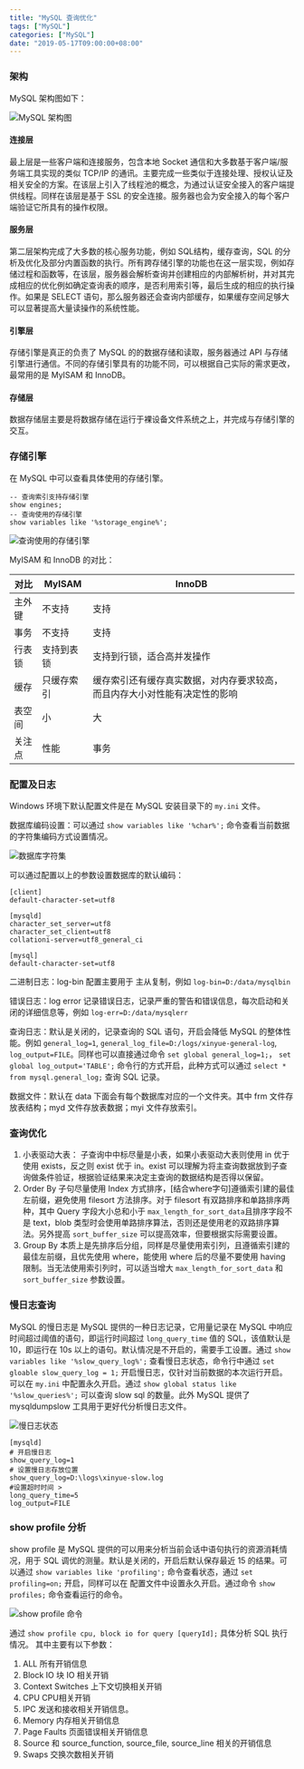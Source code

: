 ```yaml
---
title: "MySQL 查询优化"
tags: ["MySQL"]
categories: ["MySQL"]
date: "2019-05-17T09:00:00+08:00"
---
```


### 架构

MySQL 架构图如下：

![MySQL 架构图](http://img.programya.com/Snipaste_2019-10-19_21-50-19.png)

#### 连接层

最上层是一些客户端和连接服务，包含本地 Socket 通信和大多数基于客户端/服务端工具实现的类似 TCP/IP 的通讯。主要完成一些类似于连接处理、授权认证及相关安全的方案。在该层上引入了线程池的概念，为通过认证安全接入的客户端提供线程。同样在该层是基于 SSL 的安全连接。服务器也会为安全接入的每个客户端验证它所具有的操作权限。

#### 服务层

第二层架构完成了大多数的核心服务功能，例如 SQL结构，缓存查询，SQL 的分析及优化及部分内置函数的执行。所有跨存储引擎的功能也在这一层实现，例如存储过程和函数等，在该层，服务器会解析查询并创建相应的内部解析树，并对其完成相应的优化例如确定查询表的顺序，是否利用索引等，最后生成的相应的执行操作。如果是 SELECT 语句，那么服务器还会查询内部缓存，如果缓存空间足够大可以显著提高大量读操作的系统性能。

#### 引擎层

存储引擎是真正的负责了 MySQL 的的数据存储和读取，服务器通过 API 与存储引擎进行通信。不同的存储引擎具有的功能不同，可以根据自己实际的需求更改，最常用的是 MyISAM 和 InnoDB。

#### 存储层

数据存储层主要是将数据存储在运行于裸设备文件系统之上，并完成与存储引擎的交互。

### 存储引擎

在 MySQL 中可以查看具体使用的存储引擎。

```mysql
-- 查询索引支持存储引擎
show engines;
-- 查询使用的存储引擎
show variables like '%storage_engine%';
```

![查询使用的存储引擎](http://img.programya.com/Snipaste_2019-10-19_22-12-47.png)

MyISAM 和 InnoDB 的对比：

| 对比   | MyISAM     | InnoDB                                                       |
| ------ | ---------- | ------------------------------------------------------------ |
| 主外键 | 不支持     | 支持                                                         |
| 事务   | 不支持     | 支持                                                         |
| 行表锁 | 支持到表锁 | 支持到行锁，适合高并发操作                                   |
| 缓存   | 只缓存索引 | 缓存索引还有缓存真实数据，对内存要求较高，而且内存大小对性能有决定性的影响 |
| 表空间 | 小         | 大                                                           |
| 关注点 | 性能       | 事务                                                         |

### 配置及日志

Windows 环境下默认配置文件是在 MySQL 安装目录下的 `my.ini` 文件。

数据库编码设置：可以通过 `show variables like '%char%';` 命令查看当前数据的字符集编码方式设置情况。

![数据库字符集](http://img.programya.com/Snipaste_2019-10-20_08-47-30.png)

可以通过配置以上的参数设置数据库的默认编码：

````properties
[client]
default-character-set=utf8

[mysqld]
character_set_server=utf8
character_set_client=utf8
collationi-server=utf8_general_ci

[mysql]
default-character-set=utf8
````

二进制日志：log-bin 配置主要用于 主从复制，例如 `log-bin=D:/data/mysqlbin`

错误日志：log error 记录错误日志，记录严重的警告和错误信息，每次启动和关闭的详细信息等，例如 `log-err=D:/data/mysqlerr`

查询日志：默认是关闭的，记录查询的 SQL 语句，开启会降低 MySQL 的整体性能。例如 `general_log=1`, `general_log_file=D:/logs/xinyue-general-log`, `log_output=FILE`。同样也可以直接通过命令 `set global general_log=1;`， `set global log_output='TABLE';` 命令行的方式开启，此种方式可以通过 `select * from mysql.general_log;` 查询 SQL 记录。

数据文件：默认在 data 下面会有每个数据库对应的一个文件夹。其中 frm 文件存放表结构；myd 文件存放表数据；myi 文件存放索引。

### 查询优化

1. 小表驱动大表： 子查询中中标尽量是小表，如果小表驱动大表则使用 in 优于使用 exists，反之则 exist 优于 in。exist 可以理解为将主查询数据放到子查询做条件验证，根据验证结果来决定主查询的数据结构是否得以保留。
2. Order By 子句尽量使用 Index 方式排序，[结合where字句]遵循索引建的最佳左前缀，避免使用 filesort 方法排序。对于 filesort 有双路排序和单路排序两种，其中 Query 字段大小总和小于 `max_length_for_sort_data`且排序字段不是 text，blob 类型时会使用单路排序算法，否则还是使用老的双路排序算法。另外提高 `sort_buffer_size` 可以提高效率，但要根据实际需要设置。
3. Group By 本质上是先排序后分组，同样是尽量使用索引列，且遵循索引建的最佳左前缀，且优先使用 where，能使用 where 后的尽量不要使用 having 限制。当无法使用索引列时，可以适当增大 `max_length_for_sort_data` 和 `sort_buffer_size` 参数设置。

### 慢日志查询

MySQL 的慢日志是 MySQL 提供的一种日志记录，它用量记录在 MySQL 中响应时间超过阈值的语句，即运行时间超过 `long_query_time` 值的 SQL，该值默认是 10，即运行在 10s 以上的语句。默认情况是不开启的，需要手工设置。通过 `show variables like '%slow_query_log%';` 查看慢日志状态，命令行中通过 `set gloable slow_query_log = 1;` 开启慢日志，仅针对当前数据的本次运行开启。可以在 `my.ini` 中配置永久开启。通过 `show global status like '%slow_queries%';` 可以查询 slow sql 的数量。此外 MySQL 提供了 mysqldumpslow 工具用于更好代分析慢日志文件。

![慢日志状态](http://img.programya.com/Snipaste_2019-10-20_09-44-15.png)

```properties
[mysqld]
# 开启慢日志
show_query_log=1
# 设置慢日志存放位置
show_query_log=D:\logs\xinyue-slow.log
#设置超时时间 > 
long_query_time=5
log_output=FILE
```



### show profile 分析

show profile 是 MySQL 提供的可以用来分析当前会话中语句执行的资源消耗情况，用于 SQL 调优的测量。默认是关闭的，开启后默认保存最近 15 的结果。可以通过 `show variables like 'profiling';` 命令查看状态，通过 `set profiling=on;` 开启，同样可以在 配置文件中设置永久开启。通过命令 `show profiles;` 命令查看运行的命令。

![show profile 命令](http://img.programya.com/Snipaste_2019-10-20_10-08-27.png)

通过 `show profile cpu, block io for query [queryId];` 具体分析 SQL 执行情况。	其中主要有以下参数：

1.  ALL 所有开销信息
2. Block IO 块 IO 相关开销
3. Context Switches 上下文切换相关开销
4. CPU  CPU相关开销
5. IPC 发送和接收相关开销信息。
6. Memory 内存相关开销信息
7. Page Faults 页面错误相关开销信息
8. Source  和 source_function, source_file, source_line 相关的开销信息
9. Swaps 交换次数相关开销